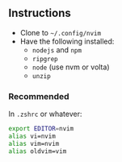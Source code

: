 ## Instructions

- Clone to `~/.config/nvim`
- Have the following installed:
  - `nodejs` and `npm`
  - `ripgrep`
  - `node` (use nvm or volta)
  - `unzip`

### Recommended

In `.zshrc` or whatever:

```sh
export EDITOR=nvim
alias vi=nvim
alias vim=nvim
alias oldvim=vim
```
